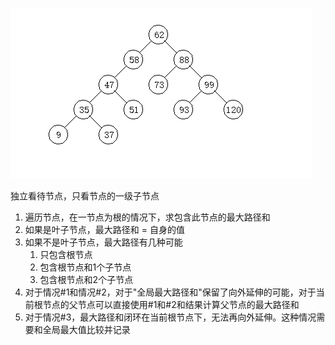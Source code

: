 ![img.png](img.png)

独立看待节点，只看节点的一级子节点

1. 遍历节点，在一节点为根的情况下，求包含此节点的最大路径和
2. 如果是叶子节点，最大路径和 = 自身的值
3. 如果不是叶子节点，最大路径有几种可能
   1. 只包含根节点
   2. 包含根节点和1个子节点
   3. 包含根节点和2个子节点
4. 对于情况#1和情况#2，对于"全局最大路径和"保留了向外延伸的可能，对于当前根节点的父节点可以直接使用#1和#2和结果计算父节点的最大路径和
5. 对于情况#3，最大路径和闭环在当前根节点下，无法再向外延伸。这种情况需要和全局最大值比较并记录